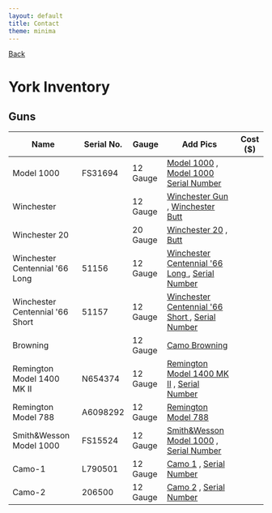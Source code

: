 ```yaml
---
layout: default
title: Contact
theme: minima
---
```

[Back](home.html)

# York Inventory
## Guns

| Name  |Serial No. |Gauge   |Add Pics | Cost ($) |
|-------|-----------|--------|---------|----------|
| Model 1000     |  FS31694    |  12 Gauge    | [Model 1000](/Images/Model1000_Gun.JPEG) , [Model 1000 Serial Number](/Images/Model1000_SN.JPEG) |   |   
| Winchester     |      |  12 Gauge    | [Winchester Gun ](/Images/Winchester_Gun.JPEG) , [Winchester Butt](/Images/Winchester_Butt.JPEG) |   |    
| Winchester 20     |      |  20 Gauge    | [Winchester 20](/Images/Winchester_Gun20.JPEG)  , [Butt](/Images/Winchester_20BUTT.JPEG) |   |    
|Winchester Centennial '66 Long       | 51156   |  12 Gauge    | [Winchester Centennial '66 Long ](/Images/WinchesterCentennial66_Gun1.JPEG)  , [Serial Number](/Images/WinchesterCentennial66_Gun1_SN.JPEG) |   |    
| Winchester Centennial '66 Short     |  51157   |  12 Gauge    | [Winchester Centennial '66 Short ](/Images/WinchesterCenntennial_Gun2.JPEG)  , [Serial Number](/Images/WinchesterCentennial_Gun2_SN.JPEG) |   |    
| Browning     |     |  12 Gauge    | [Camo Browning](/Images/Camo_Gun.JPEG) |   |   
| Remington Model 1400 MK II |   N654374    |  12 Gauge    | [Remington Model 1400 MK II](/Images/Remington%20Model%201400%20MK%20II_Gun.JPEG) , [Serial Number](/Images/Remington%20Model%201400%20MK%20II%20SN.JPEG) |   |   
|Remington Model 788      |  A6098292   |  12 Gauge    |[Remington Model 788](/Images/UNK_Gun.JPEG)   |      |  
|Smith&Wesson Model 1000       | FS15524   |  12 Gauge    | [Smith&Wesson Model 1000](/Images/Smith&Wesson_Gun.JPEG) , [Serial Number](/Images/Smith&Wesson_SN.JPEG) |   |    
|Camo-1     |  L790501   |  12 Gauge    | [Camo 1](/Images/Camo-1_Gun.JPEG) , [Serial Number](/Images/Camo-1_SN.JPEG) |      |  
|Camo-2     |  206500   |  12 Gauge    | [Camo 2](/Images/Camo-2_Gun.JPEG) , [Serial Number](/Images/Camo-2_SN.JPEG) |   |   




<!-- |      |[![Model 1000](/Images/Model1000_SN.JPEG)](https://example.com)  |  |   |   |   | -->
